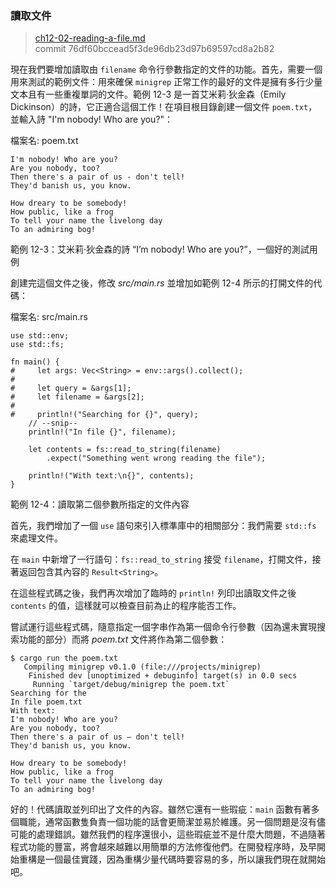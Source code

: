 ### 讀取文件

> [ch12-02-reading-a-file.md](https://github.com/rust-lang/book/blob/master/src/ch12-02-reading-a-file.md)
> <br>
> commit 76df60bccead5f3de96db23d97b69597cd8a2b82

現在我們要增加讀取由 `filename` 命令行參數指定的文件的功能。首先，需要一個用來測試的範例文件：用來確保 `minigrep` 正常工作的最好的文件是擁有多行少量文本且有一些重複單詞的文件。範例 12-3 是一首艾米莉·狄金森（Emily Dickinson）的詩，它正適合這個工作！在項目根目錄創建一個文件 `poem.txt`，並輸入詩 "I'm nobody! Who are you?"：

<span class="filename">檔案名: poem.txt</span>

```text
I'm nobody! Who are you?
Are you nobody, too?
Then there's a pair of us - don't tell!
They'd banish us, you know.

How dreary to be somebody!
How public, like a frog
To tell your name the livelong day
To an admiring bog!
```

<span class="caption">範例 12-3：艾米莉·狄金森的詩 “I’m nobody! Who are you?”，一個好的測試用例</span>

創建完這個文件之後，修改 *src/main.rs* 並增加如範例 12-4 所示的打開文件的代碼：

<span class="filename">檔案名: src/main.rs</span>

```rust,should_panic
use std::env;
use std::fs;

fn main() {
#     let args: Vec<String> = env::args().collect();
#
#     let query = &args[1];
#     let filename = &args[2];
#
#     println!("Searching for {}", query);
    // --snip--
    println!("In file {}", filename);

    let contents = fs::read_to_string(filename)
        .expect("Something went wrong reading the file");

    println!("With text:\n{}", contents);
}
```

<span class="caption">範例 12-4：讀取第二個參數所指定的文件內容</span>

首先，我們增加了一個 `use` 語句來引入標準庫中的相關部分：我們需要 `std::fs` 來處理文件。

在 `main` 中新增了一行語句：`fs::read_to_string` 接受 `filename`，打開文件，接著返回包含其內容的 `Result<String>`。

在這些程式碼之後，我們再次增加了臨時的 `println!` 列印出讀取文件之後 `contents` 的值，這樣就可以檢查目前為止的程序能否工作。

嘗試運行這些程式碼，隨意指定一個字串作為第一個命令行參數（因為還未實現搜索功能的部分）而將 *poem.txt* 文件將作為第二個參數：

```text
$ cargo run the poem.txt
   Compiling minigrep v0.1.0 (file:///projects/minigrep)
    Finished dev [unoptimized + debuginfo] target(s) in 0.0 secs
     Running `target/debug/minigrep the poem.txt`
Searching for the
In file poem.txt
With text:
I'm nobody! Who are you?
Are you nobody, too?
Then there's a pair of us — don't tell!
They'd banish us, you know.

How dreary to be somebody!
How public, like a frog
To tell your name the livelong day
To an admiring bog!
```

好的！代碼讀取並列印出了文件的內容。雖然它還有一些瑕疵：`main` 函數有著多個職能，通常函數隻負責一個功能的話會更簡潔並易於維護。另一個問題是沒有儘可能的處理錯誤。雖然我們的程序還很小，這些瑕疵並不是什麼大問題，不過隨著程式功能的豐富，將會越來越難以用簡單的方法修復他們。在開發程序時，及早開始重構是一個最佳實踐，因為重構少量代碼時要容易的多，所以讓我們現在就開始吧。
